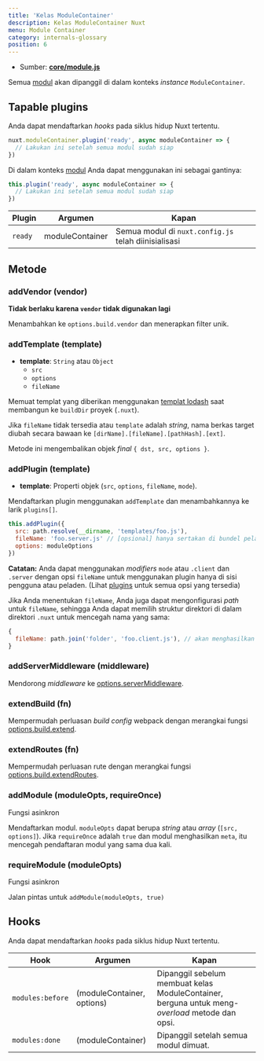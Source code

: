```yaml
---
title: 'Kelas ModuleContainer'
description: Kelas ModuleContainer Nuxt
menu: Module Container
category: internals-glossary
position: 6
---
```


- Sumber: **[core/module.js](https://github.com/nuxt/nuxt.js/blob/dev/packages/core/src/module.js)**

Semua [modul](/docs/2.x/directory-structure/modules) akan dipanggil di dalam konteks _instance_ `ModuleContainer`.

## Tapable plugins

Anda dapat mendaftarkan _hooks_ pada siklus hidup Nuxt tertentu.

```js
nuxt.moduleContainer.plugin('ready', async moduleContainer => {
  // Lakukan ini setelah semua modul sudah siap
})
```

Di dalam konteks [modul](/docs/2.x/directory-structure/modules) Anda dapat menggunakan ini sebagai gantinya:

```js
this.plugin('ready', async moduleContainer => {
  // Lakukan ini setelah semua modul sudah siap
})
```

| Plugin  | Argumen         | Kapan                                                |
| ------- | --------------- | ---------------------------------------------------- |
| `ready` | moduleContainer | Semua modul di `nuxt.config.js` telah diinisialisasi |

## Metode

### addVendor (vendor)

**Tidak berlaku karena `vendor` tidak digunakan lagi**

Menambahkan ke `options.build.vendor` dan menerapkan filter unik.

### addTemplate (template)

- **template**: `String` atau `Object`
  - `src`
  - `options`
  - `fileName`

Memuat templat yang diberikan menggunakan [templat lodash](https://lodash.com/docs/4.17.4#template) saat membangun ke `buildDir` proyek (`.nuxt`).

Jika `fileName` tidak tersedia atau `template` adalah _string_, nama berkas target diubah secara bawaan ke `[dirName].[fileName].[pathHash].[ext]`.

Metode ini mengembalikan objek _final_ `{ dst, src, options }`.

### addPlugin (template)

- **template**: Properti objek (`src`, `options`, `fileName`, `mode`).

Mendaftarkan plugin menggunakan `addTemplate` dan menambahkannya ke larik `plugins[]`.

```js
this.addPlugin({
  src: path.resolve(__dirname, 'templates/foo.js'),
  fileName: 'foo.server.js' // [opsional] hanya sertakan di bundel peladen
  options: moduleOptions
})
```

**Catatan:** Anda dapat menggunakan _modifiers_ `mode` atau `.client` dan `.server` dengan opsi `fileName` untuk menggunakan plugin hanya di sisi pengguna atau peladen. (Lihat [plugins](/docs/2.x/directory-structure/plugins#name-conventional-plugin) untuk semua opsi yang tersedia)

Jika Anda menentukan `fileName`, Anda juga dapat mengonfigurasi _path_ untuk `fileName`, sehingga Anda dapat memilih struktur direktori di dalam direktori `.nuxt` untuk mencegah nama yang sama:

```js
{
  fileName: path.join('folder', 'foo.client.js'), // akan menghasilkan `.nuxt/folder/foo.client.js`
}
```

### addServerMiddleware (middleware)

Mendorong _middleware_ ke [options.serverMiddleware](/docs/2.x/configuration-glossary/configuration-servermiddleware).

### extendBuild (fn)

Mempermudah perluasan _build config_ webpack dengan merangkai fungsi [options.build.extend](/docs/2.x/configuration-glossary/configuration-build#extend).

### extendRoutes (fn)

Mempermudah perluasan rute dengan merangkai fungsi [options.build.extendRoutes](/docs/2.x/configuration-glossary/configuration-router#extendroutes).

### addModule (moduleOpts, requireOnce)

Fungsi asinkron

Mendaftarkan modul. `moduleOpts` dapat berupa _string_ atau _array_ (`[src, options]`). Jika `requireOnce` adalah `true` dan modul menghasilkan `meta`, itu mencegah pendaftaran modul yang sama dua kali.

### requireModule (moduleOpts)

Fungsi asinkron

Jalan pintas untuk `addModule(moduleOpts, true)`

## Hooks

Anda dapat mendaftarkan _hooks_ pada siklus hidup Nuxt tertentu.

| Hook             | Argumen                    | Kapan                                                                                           |
| ---------------- | -------------------------- | ----------------------------------------------------------------------------------------------- |
| `modules:before` | (moduleContainer, options) | Dipanggil sebelum membuat kelas ModuleContainer, berguna untuk meng-_overload_ metode dan opsi. |
| `modules:done`   | (moduleContainer)          | Dipanggil setelah semua modul dimuat.                                                           |
